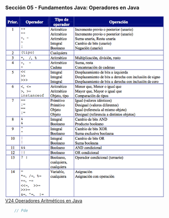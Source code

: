 ### Sección 05 - Fundamentos Java: Operadores en Java
<img src="apuntes/prioridad.png"
     alt="Markdown Monster icon"
     style="float: left; margin-right: 10px;" />

[V24 Operadores Aritméticos en Java]()
```java
    // Pde
```